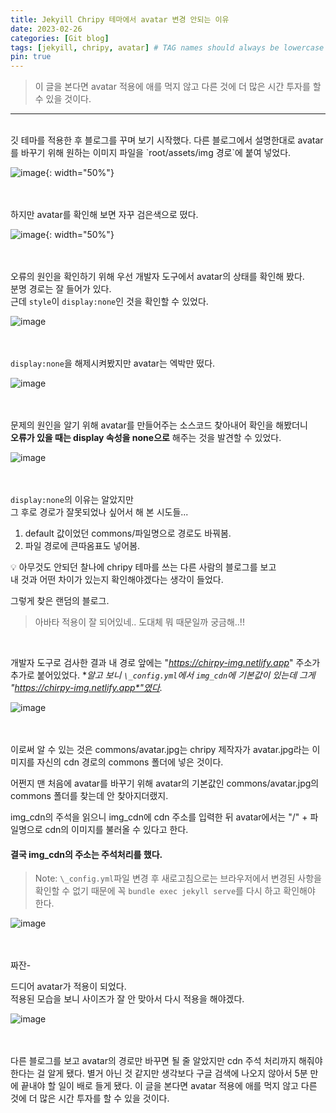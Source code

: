 ```yaml
---
title: Jekyill Chripy 테마에서 avatar 변경 안되는 이유
date: 2023-02-26
categories: [Git blog]
tags: [jekyill, chripy, avatar] # TAG names should always be lowercase
pin: true
---
```


<!-- ### **목차** 
<span style="font-size: 12px; color: gray">
오류 발생<br>
hi
</span>
[오류 발생 💥](###오류-발생) -->

> 이 글을 본다면 avatar 적용에 애를 먹지 않고 다른 것에 더 많은 시간 투자를 할 수 있을 것이다.

***
<br>
깃 테마를 적용한 후 블로그를 꾸며 보기 시작했다.  
다른 블로그에서 설명한대로 avatar를 바꾸기 위해 원하는 이미지 파일을 `root/assets/img 경로`에 붙여 넣었다.

![image](https://user-images.githubusercontent.com/84312457/221367496-349717c7-2a3e-40af-a2b5-867b0d5483db.png){: width="50%"}
<br>
<br>
<br>



하지만 avatar를 확인해 보면 자꾸 검은색으로 떴다.

![image](https://user-images.githubusercontent.com/84312457/221367453-18db9464-2b13-40c7-97c2-22c0d343357d.png){: width="50%"}
<br>
<br>
<br>



오류의 원인을 확인하기 위해 우선 개발자 도구에서 avatar의 상태를 확인해 봤다.  
분명 경로는 잘 들어가 있다.  
근데 `style`이 `display:none`인 것을 확인할 수 있었다.

![image](https://user-images.githubusercontent.com/84312457/221367666-4efbb128-c398-42c9-a3c2-5d5e841972ac.png)
<br>
<br>
<br>



`display:none`을 해제시켜봤지만 avatar는 엑박만 떴다.

![image](https://user-images.githubusercontent.com/84312457/221367838-8f08418e-ec68-4f4a-917c-f9f4a1d7cb38.png)
<br>
<br>
<br>



문제의 원인을 알기 위해 avatar를 만들어주는 소스코드 찾아내어 확인을 해봤더니  
**오류가 있을 때는 display 속성을 none으로** 해주는 것을 발견할 수 있었다.

![image](https://user-images.githubusercontent.com/84312457/221368135-1ce0ad31-a9a3-4741-9ab7-41bf4cc420fc.png)
<br>
<br>
<br>



`display:none`의 이유는 알았지만  
그 후로 경로가 잘못되었나 싶어서 해 본 시도들...
1. default 값이었던 commons/파일명으로 경로도 바꿔봄.
2. 파일 경로에 큰따옴표도 넣어봄. 

💡 아무것도 안되던 찰나에 chripy 테마를 쓰는 다른 사람의 블로그를 보고  
내 것과 어떤 차이가 있는지 확인해야겠다는 생각이 들었다.

그렇게 찾은 랜덤의 블로그.  
>아바타 적용이 잘 되어있네.. 도대체 뭐 때문일까 궁금해..!!

<br>

개발자 도구로 검사한 결과 내 경로 앞에는 "*https://chirpy-img.netlify.app*" 주소가 추가로 붙어있었다. **알고 보니 `\_config.yml`에서 `img_cdn`에 기본값이 있는데 그게 "*https://chirpy-img.netlify.app*"였다.**

![image](https://user-images.githubusercontent.com/84312457/221368885-2ac96b43-690f-42d0-ac53-024e92ceaf60.png)
<br>
<br>
<br>

이로써 알 수 있는 것은 commons/avatar.jpg는 chripy 제작자가 avatar.jpg라는 이미지를 자신의 cdn 경로의 commons 폴더에 넣은 것이다.

어쩐지 맨 처음에 avatar를 바꾸기 위해 avatar의 기본값인 commons/avatar.jpg의 commons 폴더를 찾는데 안 찾아지더랬지.

img_cdn의 주석을 읽으니 img_cdn에 cdn 주소를 입력한 뒤 avatar에서는 "/" + 파일명으로 cdn의 이미지를 불러올 수 있다고 한다.



#### 결국 img_cdn의 주소는 주석처리를 했다.  
> Note: `\_config.yml`파일 변경 후 새로고침으로는 브라우저에서 변경된 사항을 확인할 수 없기 때문에 꼭 `bundle exec jekyll serve`를 다시 하고 확인해야 한다.

![image](https://user-images.githubusercontent.com/84312457/221369322-903ee1ce-a12a-44b7-9d1b-4d936cca6ae9.png)
<br>
<br>
<br>



짜잔-

드디어 avatar가 적용이 되었다.  
적용된 모습을 보니 사이즈가 잘 안 맞아서 다시 적용을 해야겠다.

![image](https://user-images.githubusercontent.com/84312457/221369431-33835abf-c961-47df-8ec3-ea2c79ff961b.png)
<br>
<br>
<br>



다른 블로그를 보고 avatar의 경로만 바꾸면 될 줄 알았지만 cdn 주석 처리까지 해줘야 한다는 걸 알게 됐다. 별거 아닌 것 같지만 생각보다 구글 검색에 나오지 않아서 5분 만에 끝내야 할 일이 배로 들게 됐다. 이 글을 본다면 avatar 적용에 애를 먹지 않고 다른 것에 더 많은 시간 투자를 할 수 있을 것이다.
